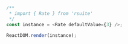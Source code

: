 <!--start-code-->

```js
/**
 * import { Rate } from 'rsuite'
 */
const instance = <Rate defaultValue={3} />;

ReactDOM.render(instance);
```

<!--end-code-->
